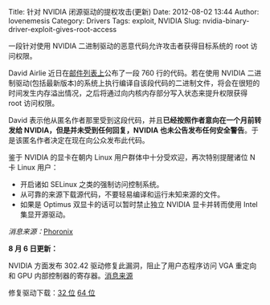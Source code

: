 Title: 针对 NVIDIA 闭源驱动的提权攻击(更新)
Date: 2012-08-02 13:44
Author: lovenemesis
Category: Drivers
Tags: exploit, NVIDIA
Slug: nvidia-binary-driver-exploit-gives-root-access

一段针对使用 NVIDIA 二进制驱动的恶意代码允许攻击者获得目标系统的 root
访问权限。

David Airlie
近日在[邮件列表上](http://permalink.gmane.org/gmane.comp.security.full-disclosure/86747)公布了一段
760 行的代码。若在使用 NVIDIA
二进制驱动(包括最新版本)的系统上执行编译自该段代码的二进制文件，将会在很短的时间发生内存溢出情况，之后将通过向内核内存部分写入状态来提升权限获得
root 访问权限。

David
表示他从匿名作者那里受到这段代码，并且**已经按照作者意向在一个月前转发给
NVIDIA，但是并未受到任何回复，NVIDIA
也未公告发布任何安全警告**。于是该匿名作者决定在现在向公众发布此代码。

鉴于 NVIDIA 的显卡在朝内 Linux 用户群体中十分受欢迎，再次特别提醒诸位 N
卡 Linux 用户：

-   开启诸如 SELinux 之类的强制访问控制系统。
-   从可靠的来源下载源代码，不要轻易编译和运行未知来源的文件。
-   如果是 Optimus 双显卡的话可以暂时禁止独立 NVIDIA 显卡并转而使用
    Intel 集显开源驱动。

*消息来源：*[Phoronix](http://www.phoronix.com/scan.php?page=news_item&px=MTE1MTk)

**8 月 6 日更新：**

NVIDIA 方面发布 302.42 驱动修复此漏洞，阻止了用户态程序访问 VGA 重定向和
GPU
内部控制器的寄存器。[消息来源](http://www.phoronix.com/scan.php?page=news_item&px=MTE1Mzk)

修复驱动下载：[32
位](ftp://download.nvidia.com/XFree86/Linux-x86/304.32/) [64
位](ftp://download.nvidia.com/XFree86/Linux-x86_64/304.32/)
